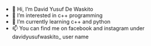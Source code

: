 - 👋 Hi, I’m David Yusuf De Waskito
- 👀 I’m interested in c++ programming
- 🌱 I’m currently learning c++ and python
- 📫 You can find me on facebook and instagram under davidyusufwaskito_ user name

<!---
Dazzy467/Dazzy467 is a ✨ special ✨ repository because its `README.md` (this file) appears on your GitHub profile.
You can click the Preview link to take a look at your changes.
--->
